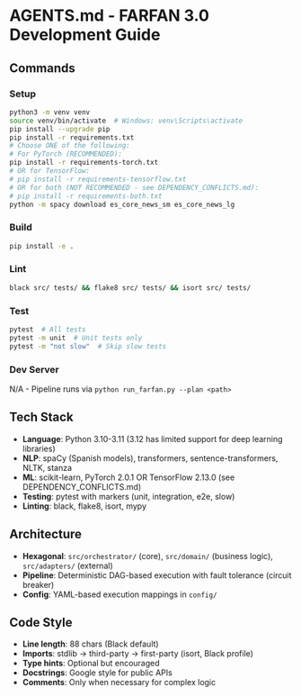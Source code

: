 # AGENTS.md - FARFAN 3.0 Development Guide

## Commands

### Setup
```bash
python3 -m venv venv
source venv/bin/activate  # Windows: venv\Scripts\activate
pip install --upgrade pip
pip install -r requirements.txt
# Choose ONE of the following:
# For PyTorch (RECOMMENDED):
pip install -r requirements-torch.txt
# OR for TensorFlow:
# pip install -r requirements-tensorflow.txt
# OR for both (NOT RECOMMENDED - see DEPENDENCY_CONFLICTS.md):
# pip install -r requirements-both.txt
python -m spacy download es_core_news_sm es_core_news_lg
```

### Build
```bash
pip install -e .
```

### Lint
```bash
black src/ tests/ && flake8 src/ tests/ && isort src/ tests/
```

### Test
```bash
pytest  # All tests
pytest -m unit  # Unit tests only
pytest -m "not slow"  # Skip slow tests
```

### Dev Server
N/A - Pipeline runs via `python run_farfan.py --plan <path>`

## Tech Stack
- **Language**: Python 3.10-3.11 (3.12 has limited support for deep learning libraries)
- **NLP**: spaCy (Spanish models), transformers, sentence-transformers, NLTK, stanza
- **ML**: scikit-learn, PyTorch 2.0.1 OR TensorFlow 2.13.0 (see DEPENDENCY_CONFLICTS.md)
- **Testing**: pytest with markers (unit, integration, e2e, slow)
- **Linting**: black, flake8, isort, mypy

## Architecture
- **Hexagonal**: `src/orchestrator/` (core), `src/domain/` (business logic), `src/adapters/` (external)
- **Pipeline**: Deterministic DAG-based execution with fault tolerance (circuit breaker)
- **Config**: YAML-based execution mappings in `config/`

## Code Style
- **Line length**: 88 chars (Black default)
- **Imports**: stdlib → third-party → first-party (isort, Black profile)
- **Type hints**: Optional but encouraged
- **Docstrings**: Google style for public APIs
- **Comments**: Only when necessary for complex logic
